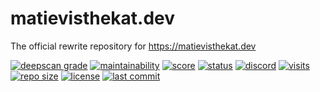 # matievisthekat.dev
The official rewrite repository for https://matievisthekat.dev

[![deepscan grade](https://deepscan.io/api/teams/10306/projects/14493/branches/271293/badge/grade.svg)](https://deepscan.io/dashboard#view=project&tid=10306&pid=14493&bid=271293)
[![maintainability](https://api.codeclimate.com/v1/badges/ec039f04ab374f4e114d/maintainability)](https://codeclimate.com/github/MatievisTheKat/matievisthekat.dev/maintainability)
[![score](https://www.code-inspector.com/project/15527/score/svg)](https://frontend.code-inspector.com/project/15527)
[![status](https://www.code-inspector.com/project/15527/status/svg)](https://frontend.code-inspector.com/project/15527)
[![discord](https://img.shields.io/discord/673605613456195584)](https://discord.gg/t65hRpd)
[![visits](https://badges.pufler.dev/visits/MatievisTheKat/matievisthekat.dev)](https://badges.pufler.dev/visits/MatievisTheKat/matievisthekat.dev)
[![repo size](https://img.shields.io/github/repo-size/matievisthekat/matievisthekat.dev)](https://shields.io)
[![license](https://img.shields.io/github/license/MatievisTheKat/matievisthekat.dev)](https://shields.io)
[![last commit](https://img.shields.io/github/last-commit/MatievisTheKat/matievisthekat.dev)](https://shields.io)
